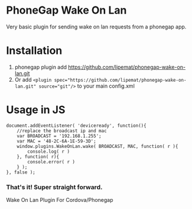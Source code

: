 # PhoneGap Wake On Lan
Very basic plugin for sending wake on lan requests from a phonegap app.

# Installation
1. phonegap plugin add https://github.com/lipemat/phonegap-wake-on-lan.git
2. Or add `<plugin spec="https://github.com/lipemat/phonegap-wake-on-lan.git" source="git"/>` to your main config.xml

# Usage in JS
~~~~
document.addEventListener( 'deviceready', function(){
    //replace the broadcast ip and mac
    var BROADCAST = '192.168.1.255';
    var MAC = '48-2C-6A-1E-59-3D';
    window.plugins.WakeOnLan.wake( BROADCAST, MAC, function( r ){
        console.log( r )
    }, function( r){
        console.error( r )
    } );
}, false );
~~~~

### That's it! Super straight forward. 



Wake On Lan Plugin For Cordova/Phonegap
